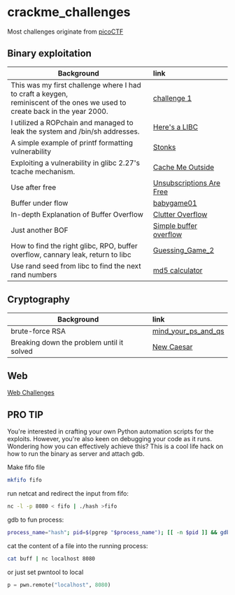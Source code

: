 # crackme_challenges
Most challenges originate from [picoCTF](https://play.picoctf.org/practice?category=6&page=1)

## Binary exploitation

| Background | link |
| -------- | :------ |
| This was my first challenge where I had to craft a keygen, </br>reminiscent of the ones we used to create back in the year 2000.    | [challenge 1](./binary_exploitation/challenge_1/README.md)     |
| I utilized a ROPchain and managed to leak the system and /bin/sh addresses.     | [Here's a LIBC](./binary_exploitation/Here's%20a%20LIBC/README.md)     |
| A simple example of printf formatting vulnerability  | [Stonks](./binary_exploitation/Stonks/README.md)     |
| Exploiting a vulnerability in glibc 2.27's tcache mechanism. | [Cache Me Outside](./binary_exploitation/Cache%20Me%20Outside/README.md)     |
| Use after free    | [Unsubscriptions Are Free](./binary_exploitation/Unsubscriptions%20Are%20Free/README.md)     |
| Buffer under flow    | [babygame01](./binary_exploitation/babygame01/README.md)     |
| In-depth Explanation of Buffer Overflow  | [Clutter Overflow](./binary_exploitation/clutter-overflow/README.md)     |
| Just another BOF    | [Simple buffer overflow](./binary_exploitation/bof1/README.md)     |
| How to find the right glibc, RPO, buffer overflow, cannary leak, return to libc | [Guessing_Game_2](./binary_exploitation/Guessing_Game_2/README.md) |
| Use rand seed from libc to find the next rand numbers | [md5 calculator](./pwnable/md5_calculator/README.md) |

## Cryptography
| Background | link |
| -------- | :------ |
| brute-force RSA | [mind_your_ps_and_qs](./cryptography/mind_your_ps_and_qs/README.md) |
| Breaking down the problem until it solved | [New Caesar](./cryptography/NewCaesar/README.md) |

## Web
[Web Challenges](./natas/solutions.md)

## PRO TIP
You're interested in crafting your own Python automation scripts for the exploits. However, you're also keen on debugging your code as it runs. Wondering how you can effectively achieve this?
This is a cool life hack on how to run the binary as server and attach gdb.

Make fifo file
```bash
mkfifo fifo
```
run netcat and redirect the input from fifo:
```bash
nc -l -p 8080 < fifo | ./hash >fifo
```

gdb to fun process:
```bash
process_name="hash"; pid=$(pgrep "$process_name"); [[ -n $pid ]] && gdb -p "$pid" -x .gdbinit
```

cat the content of a file into the running process:
```bash
cat buff | nc localhost 8080
```
or just set pwntool to local 
```python
p = pwn.remote("localhost", 8080)
```
